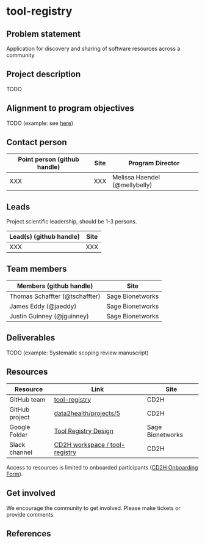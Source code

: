 # tool-registry

## Problem statement

Application for discovery and sharing of software resources across a community

## Project description

TODO

## Alignment to program objectives

TODO (example: see [here](https://github.com/data2health/roadmap/blob/master/cd2h-foa.md))

## Contact person

Point person (github handle) | Site | Program Director
----------|--------------|---------------
XXX | XXX | Melissa Haendel (@mellybelly)

## Leads

Project scientific leadership, should be 1-3 persons.

Lead(s) (github handle) | Site
----------|--------------|
XXX | XXX

## Team members

Members (github handle) | Site
----------|--------------|
Thomas Schaffter (@tschaffter) | Sage Bionetworks
James Eddy (@jaeddy) | Sage Bionetworks
Justin Guinney (@jguinney) | Sage Bionetworks

## Deliverables

TODO (example: Systematic scoping review manuscript)

## Resources

Resource | Link | Site
----------|--------------|--------------|
GitHub team | [tool-registry](https://github.com/orgs/data2health/teams/tool-registry) | CD2H
GitHub project | [data2health/projects/5](https://github.com/orgs/data2health/projects/5) | CD2H
Google Folder | [Tool Registry Design](https://drive.google.com/drive/u/0/folders/1m_AJ0sqQLYXb8jqBXwBOQCI6icbhGH1C) | Sage Bionetworks
Slack channel | [CD2H workspace / tool-registry](https://app.slack.com/client/T4SPTQGE7/C0105TZT7FH) | CD2H

Access to resources is limited to onboarded participants ([CD2H Onboarding Form](bit.ly/cd2h-onboarding-form)).

## Get involved

We encourage the community to get involved. Please make tickets or provide comments.

## References
